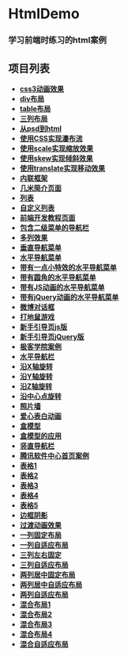 # HtmlDemo
### 学习前端时练习的html案例
## 项目列表

- **[css3动画效果](http://meishadevs.com/HtmlDemo/css3%E5%8A%A8%E7%94%BB%E6%95%88%E6%9E%9C/index.html)**
- **[div布局](http://meishadevs.com/HtmlDemo/div%E5%B8%83%E5%B1%80/div%E5%B8%83%E5%B1%80.html)**
- **[table布局](http://meishadevs.com/HtmlDemo/table%E5%B8%83%E5%B1%80/table%E5%B8%83%E5%B1%80.html)**
- **[三列布局](http://meishadevs.com/HtmlDemo/%E4%B8%89%E5%88%97%E5%B8%83%E5%B1%80/index.html)**
- **[从psd到html](http://meishadevs.com/HtmlDemo/%E4%BB%8Epsd%E5%88%B0html/index.html)**
- **[使用CSS实现瀑布流](http://meishadevs.com/HtmlDemo/%E4%BD%BF%E7%94%A8CSS%E5%AE%9E%E7%8E%B0%E7%80%91%E5%B8%83%E6%B5%81/index.html)**
- **[使用scale实现缩放效果](http://meishadevs.com/HtmlDemo/%E4%BD%BF%E7%94%A8scale%E5%AE%9E%E7%8E%B0%E7%BC%A9%E6%94%BE%E6%95%88%E6%9E%9C/index.html)**
- **[使用skew实现倾斜效果](http://meishadevs.com/HtmlDemo/%E4%BD%BF%E7%94%A8skew%E5%AE%9E%E7%8E%B0%E5%80%BE%E6%96%9C%E6%95%88%E6%9E%9C/index.html)**
- **[使用translate实现移动效果](http://meishadevs.com/HtmlDemo/%E4%BD%BF%E7%94%A8translate%E5%AE%9E%E7%8E%B0%E7%A7%BB%E5%8A%A8%E6%95%88%E6%9E%9C/index.html)**
- **[内联框架](http://meishadevs.com/HtmlDemo/%E5%86%85%E8%81%94%E6%A1%86%E6%9E%B6/index01.html)**
- **[几米简介页面](http://meishadevs.com/HtmlDemo/%E5%87%A0%E7%B1%B3%E7%AE%80%E4%BB%8B%E9%A1%B5%E9%9D%A2/index.html)**
- **[列表](http://meishadevs.com/HtmlDemo/%E5%88%97%E8%A1%A8/%E5%88%97%E8%A1%A8.html)**
- **[自定义列表](http://meishadevs.com/HtmlDemo/%E5%88%97%E8%A1%A8/%E8%87%AA%E5%AE%9A%E4%B9%89%E5%88%97%E8%A1%A8.html)**
- **[前端开发教程页面](http://meishadevs.com/HtmlDemo/%E5%89%8D%E7%AB%AF%E5%BC%80%E5%8F%91%E6%95%99%E7%A8%8B%E9%A1%B5%E9%9D%A2/index.html)**
- **[包含二级菜单的导航栏](http://meishadevs.com/HtmlDemo/%E5%8C%85%E5%90%AB%E4%BA%8C%E7%BA%A7%E8%8F%9C%E5%8D%95%E7%9A%84%E5%AF%BC%E8%88%AA%E6%A0%8F/index.html)**
- **[多列效果](http://meishadevs.com/HtmlDemo/%E5%A4%9A%E5%88%97%E6%95%88%E6%9E%9C/index.html)**
- **[垂直导航菜单](http://meishadevs.com/HtmlDemo/%E5%AF%BC%E8%88%AA%E6%9D%A1%E8%8F%9C%E5%8D%95%E5%88%B6%E4%BD%9C/01%20%E5%9E%82%E7%9B%B4%E8%8F%9C%E5%8D%95.html)**
- **[水平导航菜单](http://meishadevs.com/HtmlDemo/%E5%AF%BC%E8%88%AA%E6%9D%A1%E8%8F%9C%E5%8D%95%E5%88%B6%E4%BD%9C/02%20%E6%B0%B4%E5%B9%B3%E8%8F%9C%E5%8D%95.html)**
- **[带有一点小特效的水平导航菜单](http://meishadevs.com/HtmlDemo/%E5%AF%BC%E8%88%AA%E6%9D%A1%E8%8F%9C%E5%8D%95%E5%88%B6%E4%BD%9C/03%20%E6%B0%B4%E5%B9%B3%E8%8F%9C%E5%8D%95hover.html)**
- **[带有圆角的水平导航菜单](http://meishadevs.com/HtmlDemo/%E5%AF%BC%E8%88%AA%E6%9D%A1%E8%8F%9C%E5%8D%95%E5%88%B6%E4%BD%9C/04%20%E5%9C%86%E8%A7%92%E6%B0%B4%E5%B9%B3%E8%8F%9C%E5%8D%95.html)**
- **[带有JS动画的水平导航菜单](http://meishadevs.com/HtmlDemo/%E5%AF%BC%E8%88%AA%E6%9D%A1%E8%8F%9C%E5%8D%95%E5%88%B6%E4%BD%9C/05%20JS%E5%8A%A8%E7%94%BB%E6%B0%B4%E5%B9%B3%E8%8F%9C%E5%8D%95.html)**
- **[带有jQuery动画的水平导航菜单](http://meishadevs.com/HtmlDemo/%E5%AF%BC%E8%88%AA%E6%9D%A1%E8%8F%9C%E5%8D%95%E5%88%B6%E4%BD%9C/06%20JQ%E5%8A%A8%E7%94%BB%E6%B0%B4%E5%B9%B3%E8%8F%9C%E5%8D%95.html)**
- **[微博对话框](http://meishadevs.com/HtmlDemo/%E5%BE%AE%E5%8D%9A%E5%AF%B9%E8%AF%9D%E6%A1%86/index.html)**
- **[打地鼠游戏](http://meishadevs.com/HtmlDemo/%E6%89%93%E5%9C%B0%E9%BC%A0%E6%B8%B8%E6%88%8F%E4%BB%A3%E7%A0%81/index.html)**
- **[新手引导页js版](http://meishadevs.com/HtmlDemo/%E6%96%B0%E6%89%8B%E5%AF%BC%E8%88%AA%E8%AF%BE%E7%A8%8B%E6%BA%90%E4%BB%A3%E7%A0%81/index_js.html)**
- **[新手引导页jQuery版](http://meishadevs.com/HtmlDemo/%E6%96%B0%E6%89%8B%E5%AF%BC%E8%88%AA%E8%AF%BE%E7%A8%8B%E6%BA%90%E4%BB%A3%E7%A0%81/index_JQ.html)**
- **[极客学院案例](http://meishadevs.com/HtmlDemo/%E6%9E%81%E5%AE%A2%E5%AD%A6%E9%99%A2%E6%A1%88%E4%BE%8B/index.html)**
- **[水平导航栏](http://meishadevs.com/HtmlDemo/%E6%B0%B4%E5%B9%B3%E5%AF%BC%E8%88%AA%E6%A0%8F/index.html)**
- **[沿X轴旋转](http://meishadevs.com/HtmlDemo/%E6%B2%BFX%E8%BD%B4%E6%97%8B%E8%BD%AC/)**
- **[沿Y轴旋转](http://meishadevs.com/HtmlDemo/%E6%B2%BFY%E8%BD%B4%E6%97%8B%E8%BD%AC/)**
- **[沿Z轴旋转](http://meishadevs.com/HtmlDemo/%E6%B2%BFZ%E8%BD%B4%E6%97%8B%E8%BD%AC/)**
- **[沿中心点旋转](http://meishadevs.com/HtmlDemo/%E6%B2%BF%E4%B8%AD%E5%BF%83%E7%82%B9%E6%97%8B%E8%BD%AC/)**
- **[照片墙](http://meishadevs.com/HtmlDemo/%E7%85%A7%E7%89%87%E5%A2%99/index.html)**
- **[爱心表白动画](http://meishadevs.com/HtmlDemo/%E7%88%B1%E5%BF%83%E8%A1%A8%E7%99%BD%E5%8A%A8%E7%94%BB/index.html)**
- **[盒模型](http://meishadevs.com/HtmlDemo/%E7%9B%92%E5%AD%90%E6%A8%A1%E5%9E%8B/%E7%9B%92%E5%AD%90%E6%A8%A1%E5%9E%8B.html)**
- **[盒模型的应用](http://meishadevs.com/HtmlDemo/%E7%9B%92%E5%AD%90%E6%A8%A1%E5%9E%8B%E7%9A%84%E5%BA%94%E7%94%A8/index.html)**
- **[竖直导航栏](http://meishadevs.com/HtmlDemo/%E7%AB%96%E7%9B%B4%E5%AF%BC%E8%88%AA%E6%A0%8F/index.html)**
- **[腾讯软件中心首页案例](http://meishadevs.com/HtmlDemo/%E8%85%BE%E8%AE%AF%E8%BD%AF%E4%BB%B6%E4%B8%AD%E5%BF%83/index.html)**
- **[表格1](http://meishadevs.com/HtmlDemo/%E8%A1%A8%E6%A0%BC/%E8%A1%A8%E6%A0%BC1.html)**
- **[表格2](http://meishadevs.com/HtmlDemo/%E8%A1%A8%E6%A0%BC/%E8%A1%A8%E6%A0%BC2.html)**
- **[表格3](http://meishadevs.com/HtmlDemo/%E8%A1%A8%E6%A0%BC/%E8%A1%A8%E6%A0%BC3.html)**
- **[表格4](http://meishadevs.com/HtmlDemo/%E8%A1%A8%E6%A0%BC1/%E8%A1%A8%E6%A0%BC.html)**
- **[表格5](http://meishadevs.com/HtmlDemo/%E8%A1%A8%E6%A0%BC2/%E8%A1%A8%E6%A0%BC.html)**
- **[边框阴影](http://meishadevs.com/HtmlDemo/%E8%BE%B9%E6%A1%86%E7%9A%84%E9%98%B4%E5%BD%B1%E6%95%88%E6%9E%9C/%E8%BE%B9%E6%A1%86.html)**
- **[过渡动画效果](http://meishadevs.com/HtmlDemo/%E8%BF%87%E6%B8%A1%E5%8A%A8%E7%94%BB%E6%95%88%E6%9E%9C/index.html)**
- **[一列固定布局](http://meishadevs.com/HtmlDemo/%E9%A1%B5%E9%9D%A2%E5%B8%83%E5%B1%80%E7%BB%93%E6%9E%84/%E4%B8%80%E5%88%97%E5%9B%BA%E5%AE%9A.html)**
- **[一列自适应布局](http://meishadevs.com/HtmlDemo/%E9%A1%B5%E9%9D%A2%E5%B8%83%E5%B1%80%E7%BB%93%E6%9E%84/%E4%B8%80%E5%88%97%E8%87%AA%E9%80%82%E5%BA%94.html)**
- **[三列左右固定](http://meishadevs.com/HtmlDemo/%E9%A1%B5%E9%9D%A2%E5%B8%83%E5%B1%80%E7%BB%93%E6%9E%84/%E4%B8%89%E5%88%97%E5%B7%A6%E5%8F%B3%E5%9B%BA%E5%AE%9A.html)**
- **[三列自适应布局](http://meishadevs.com/HtmlDemo/%E9%A1%B5%E9%9D%A2%E5%B8%83%E5%B1%80%E7%BB%93%E6%9E%84/%E4%B8%89%E5%88%97%E8%87%AA%E9%80%82%E5%BA%94.html)**
- **[两列居中固定布局](http://meishadevs.com/HtmlDemo/%E9%A1%B5%E9%9D%A2%E5%B8%83%E5%B1%80%E7%BB%93%E6%9E%84/%E4%B8%A4%E5%88%97%E5%B1%85%E4%B8%AD%E5%9B%BA%E5%AE%9A.html)**
- **[两列居中自适应布局](http://meishadevs.com/HtmlDemo/%E9%A1%B5%E9%9D%A2%E5%B8%83%E5%B1%80%E7%BB%93%E6%9E%84/%E4%B8%A4%E5%88%97%E5%B1%85%E4%B8%AD%E8%87%AA%E9%80%82%E5%BA%94.html)**
- **[两列自适应布局](http://meishadevs.com/HtmlDemo/%E9%A1%B5%E9%9D%A2%E5%B8%83%E5%B1%80%E7%BB%93%E6%9E%84/%E4%B8%A4%E5%88%97%E8%87%AA%E9%80%82%E5%BA%94.html)**
- **[混合布局1](http://meishadevs.com/HtmlDemo/%E9%A1%B5%E9%9D%A2%E5%B8%83%E5%B1%80%E7%BB%93%E6%9E%84/%E6%B7%B7%E5%90%88%E5%B8%83%E5%B1%8001.html)**
- **[混合布局2](http://meishadevs.com/HtmlDemo/%E9%A1%B5%E9%9D%A2%E5%B8%83%E5%B1%80%E7%BB%93%E6%9E%84/%E6%B7%B7%E5%90%88%E5%B8%83%E5%B1%8002.html)**
- **[混合布局3](http://meishadevs.com/HtmlDemo/%E9%A1%B5%E9%9D%A2%E5%B8%83%E5%B1%80%E7%BB%93%E6%9E%84/%E6%B7%B7%E5%90%88%E5%B8%83%E5%B1%8003.html)**
- **[混合布局4](http://meishadevs.com/HtmlDemo/%E9%A1%B5%E9%9D%A2%E5%B8%83%E5%B1%80%E7%BB%93%E6%9E%84/%E6%B7%B7%E5%90%88%E5%B8%83%E5%B1%8004.html)**
- **[混合自适应布局](http://meishadevs.com/HtmlDemo/%E9%A1%B5%E9%9D%A2%E5%B8%83%E5%B1%80%E7%BB%93%E6%9E%84/%E6%B7%B7%E5%90%88%E5%B8%83%E5%B1%80%E8%87%AA%E9%80%82%E5%BA%94.html)**
